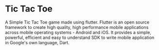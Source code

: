 # Tic Tac Toe
A Simple Tic Tac Toe game made using flutter. 
Flutter is an open source framework to create high quality, high performance mobile applications across mobile operating systems - Android and iOS.
It provides a simple, powerful, efficient and easy to understand SDK to write mobile application in Google's own language, Dart.
